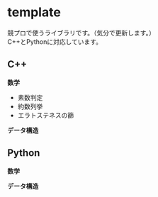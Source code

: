 # template

競プロで使うライブラリです。（気分で更新します。）
<br>
C++とPythonに対応しています。

## C++
**数学**
- 素数判定
- 約数列挙
- エラトステネスの篩

**データ構造**

## Python
**数学**


**データ構造**

